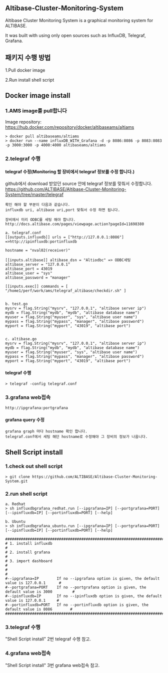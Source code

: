 ## Altibase-Cluster-Monitoring-System
Altibase Cluster Monitoring System is a graphical monitoring system for ALTIBASE.

It was built with using only open sources such as InfluxDB, Telegraf, Grafana.

## 패키지 수행 방법
1.Pull docker image 

2.Run install shell script 
## Docker image install
### 1.AMS image를 pull합니다
Image repository: https://hub.docker.com/repository/docker/altibaseams/altiams
```
> docker pull altibaseams/altiams
> docker run --name influxDB_WITH_Grafana -d -p 8086:8086 -p 8083:8083 -p 3000:3000 -p 4000:4000 altibaseams/altiams
```
### 2.telegraf 수행
#### telegraf 수정(Monitoring 할 장비에서 telegraf 정보를 수정 합니다.)
github에서 download 받았던 source 안에 telegraf 정보를 맞춰서 수정합니다.
https://github.com/ALTIBASE/Altibase-Cluster-Monitoring-System/tree/master/telegraf
```
확인 해야 할 부분이 다음과 같습니다. 
influxdb uri, altibase uri,port 맞춰서 수정 하면 됩니다. 

장비에서 미리 ODBC를 세팅 해야 합니다.
http://docs.altibase.com/pages/viewpage.action?pageId=11698380
 
a. telegraf.conf
[[outputs.influxdb]] urls = ["http://127.0.0.1:8086"] =>http://ipinfluxdb:portinfluxdb

hostname = "nval02(receiver)"

[[inputs.altibase]] altibase_dsn = "Altiodbc" => ODBC세팅
altibase_server = "127.0.0.1"
altibase_port = 43019
altibase_user = "sys"
altibase_password = "manager"

[[inputs.exec]] commands = [ "/home1/perf/work/ams/telegraf_altibase/checkdir.sh" ]


b. test.go
mysrv = flag.String("mysrv", "127.0.0.1", "altibase server ip")
mydb = flag.String("mydb", "mydb", "altibase database name")
myuser = flag.String("myuser", "sys", "altibase user name")
mypass = flag.String("mypass", "manager", "altibase password")
myport = flag.String("myport", "43019", "altibase port")


c. altibase.go
mysrv = flag.String("mysrv", "127.0.0.1", "altibase server ip")
mydb = flag.String("mydb", "mydb", "altibase database name")
myuser = flag.String("myuser", "sys", "altibase user name")
mypass = flag.String("mypass", "manager", "altibase password")
myport = flag.String("myport", "43019", "altibase port")
```
#### telegraf 수행
```
> telegraf -config telegraf.conf
```
### 3.grafana web접속
```
http://ipgrafana:portgrafana
```
#### grafana query 수정
```
grafana graph 마다 hostname 확인 합니다. 
telegraf.conf에서 세팅 해던 hostname로 수정해야 그 장비의 정보가 나옵니다.
```
## Shell Script install
### 1.check out shell script 
```
> git clone https://github.com/ALTIBASE/Altibase-Cluster-Monitoring-System.git
```
### 2.run shell script
```
a. Redhat
> sh influxdbgrafana_redhat.run [--ipgrafana=IP] [--portgrafana=PORT] [--ipinfluxdb=IP] [--portinfluxdb=PORT] [--help]
 
b. Ubuntu
> sh influxdbgrafana_ubuntu.run [--ipgrafana=IP] [--portgrafana=PORT] [--ipinfluxdb=IP] [--portinfluxdb=PORT] [--help]
 
###############################################################################################
# 1. install influxdb                                                                         #
# 2. install grafana                                                                          #
# 3. import dashboard                                                                         #
#                                                                                             #
#--ipgrafana=IP        If no --ipgrafana option is given, the default value is 127.0.0.1      # 
#--portgrafana=PORT    If no --portgrafana option is given, the default value is 3000         #  
#--ipinfluxdb=IP       If no --ipinfluxdb option is given, the default value is 127.0.0.1     #
#--portinfluxdb=PORT   If no --portinfluxdb option is given, the default value is 8086        #   
###############################################################################################
```

### 3.telegraf 수행
"Shell Script install" 2번 telegraf 수행 참고.
### 4.grafana web접속
"Shell Script install" 3번 grafana web접속 참고.
